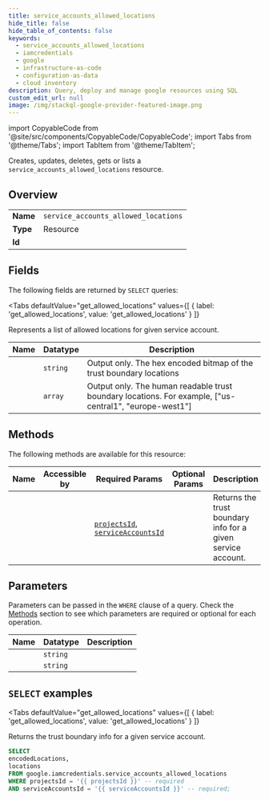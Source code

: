 ```yaml
--- 
title: service_accounts_allowed_locations
hide_title: false
hide_table_of_contents: false
keywords:
  - service_accounts_allowed_locations
  - iamcredentials
  - google
  - infrastructure-as-code
  - configuration-as-data
  - cloud inventory
description: Query, deploy and manage google resources using SQL
custom_edit_url: null
image: /img/stackql-google-provider-featured-image.png
---
```


import CopyableCode from '@site/src/components/CopyableCode/CopyableCode';
import Tabs from '@theme/Tabs';
import TabItem from '@theme/TabItem';

Creates, updates, deletes, gets or lists a <code>service_accounts_allowed_locations</code> resource.

## Overview
<table><tbody>
<tr><td><b>Name</b></td><td><code>service_accounts_allowed_locations</code></td></tr>
<tr><td><b>Type</b></td><td>Resource</td></tr>
<tr><td><b>Id</b></td><td><CopyableCode code="google.iamcredentials.service_accounts_allowed_locations" /></td></tr>
</tbody></table>

## Fields

The following fields are returned by `SELECT` queries:

<Tabs
    defaultValue="get_allowed_locations"
    values={[
        { label: 'get_allowed_locations', value: 'get_allowed_locations' }
    ]}
>
<TabItem value="get_allowed_locations">

Represents a list of allowed locations for given service account.

<table>
<thead>
    <tr>
    <th>Name</th>
    <th>Datatype</th>
    <th>Description</th>
    </tr>
</thead>
<tbody>
<tr>
    <td><CopyableCode code="encodedLocations" /></td>
    <td><code>string</code></td>
    <td>Output only. The hex encoded bitmap of the trust boundary locations</td>
</tr>
<tr>
    <td><CopyableCode code="locations" /></td>
    <td><code>array</code></td>
    <td>Output only. The human readable trust boundary locations. For example, ["us-central1", "europe-west1"]</td>
</tr>
</tbody>
</table>
</TabItem>
</Tabs>

## Methods

The following methods are available for this resource:

<table>
<thead>
    <tr>
    <th>Name</th>
    <th>Accessible by</th>
    <th>Required Params</th>
    <th>Optional Params</th>
    <th>Description</th>
    </tr>
</thead>
<tbody>
<tr>
    <td><a href="#get_allowed_locations"><CopyableCode code="get_allowed_locations" /></a></td>
    <td><CopyableCode code="select" /></td>
    <td><a href="#parameter-projectsId"><code>projectsId</code></a>, <a href="#parameter-serviceAccountsId"><code>serviceAccountsId</code></a></td>
    <td></td>
    <td>Returns the trust boundary info for a given service account.</td>
</tr>
</tbody>
</table>

## Parameters

Parameters can be passed in the `WHERE` clause of a query. Check the [Methods](#methods) section to see which parameters are required or optional for each operation.

<table>
<thead>
    <tr>
    <th>Name</th>
    <th>Datatype</th>
    <th>Description</th>
    </tr>
</thead>
<tbody>
<tr id="parameter-projectsId">
    <td><CopyableCode code="projectsId" /></td>
    <td><code>string</code></td>
    <td></td>
</tr>
<tr id="parameter-serviceAccountsId">
    <td><CopyableCode code="serviceAccountsId" /></td>
    <td><code>string</code></td>
    <td></td>
</tr>
</tbody>
</table>

## `SELECT` examples

<Tabs
    defaultValue="get_allowed_locations"
    values={[
        { label: 'get_allowed_locations', value: 'get_allowed_locations' }
    ]}
>
<TabItem value="get_allowed_locations">

Returns the trust boundary info for a given service account.

```sql
SELECT
encodedLocations,
locations
FROM google.iamcredentials.service_accounts_allowed_locations
WHERE projectsId = '{{ projectsId }}' -- required
AND serviceAccountsId = '{{ serviceAccountsId }}' -- required;
```
</TabItem>
</Tabs>
